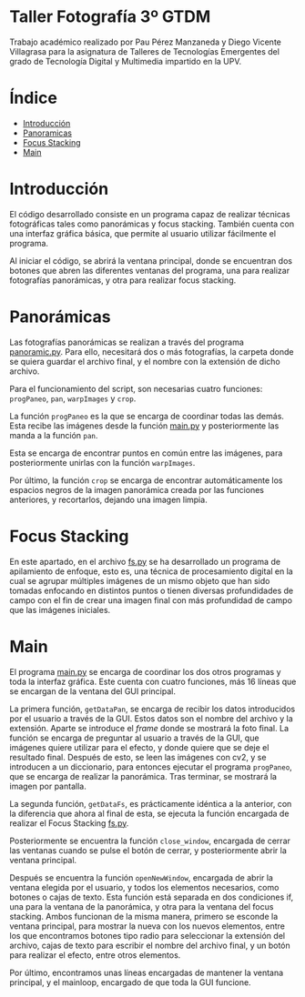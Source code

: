# Taller Fotografía 3º GTDM

Trabajo académico realizado por Pau Pérez Manzaneda y Diego Vicente Villagrasa para la asignatura de Talleres de Tecnologías Emergentes del grado de Tecnología Digital y Multimedia impartido en la UPV.


# Índice 
  * [Introducción](#introducción)
  * [Panoramicas](#panorámicas)
  * [Focus Stacking](#focus-stacking)
  * [Main](#main)

# Introducción

El código desarrollado consiste en un programa capaz de realizar técnicas fotográficas tales como panorámicas y focus stacking. También cuenta con una interfaz gráfica básica, que permite al usuario utilizar fácilmente el programa. 

Al iniciar el código, se abrirá la ventana principal, donde se encuentran dos botones que abren las diferentes ventanas del programa, una para realizar fotografías panorámicas, y otra para realizar focus stacking.

# Panorámicas

Las fotografías panorámicas se realizan a través del programa [panoramic.py](https://github.com/PauSuerte/Taller-Fotografia-3-GTDM/blob/main/Archivos/panoramic.py). Para ello, necesitará dos o más fotografías, la carpeta donde se quiera guardar el archivo final, y el nombre con la extensión de dicho archivo. 

Para el funcionamiento del script, son necesarias cuatro funciones:  `progPaneo`, `pan`, `warpImages` y `crop`.

La función `progPaneo` es la que se encarga de coordinar todas las demás. Esta recibe las imágenes desde la función [main.py](https://github.com/PauSuerte/Taller-Fotografia-3-GTDM/blob/main/Archivos/main.py) y posteriormente las manda a la función `pan`.

Esta se encarga de encontrar puntos en común entre las imágenes, para posteriormente unirlas con la función `warpImages`.

Por último, la función `crop` se encarga de encontrar automáticamente los espacios negros de la imagen panorámica creada por las funciones anteriores, y recortarlos, dejando una imagen limpia.


# Focus Stacking

En este apartado, en el archivo [fs.py](https://github.com/PauSuerte/Taller-Fotografia-3-GTDM/blob/main/Archivos/fs.py) se ha desarrollado un programa de apilamiento de enfoque, esto es, una técnica de procesamiento digital en la cual se agrupar múltiples imágenes de un mismo objeto que han sido tomadas enfocando en distintos puntos o tienen diversas profundidades de campo con el fin de crear una imagen final con más profundidad de campo que las imágenes iniciales.

# Main

El programa [main.py](https://github.com/PauSuerte/Taller-Fotografia-3-GTDM/blob/main/Archivos/main.py) se encarga de coordinar los dos otros programas y toda la interfaz gráfica. Este cuenta con cuatro funciones, más 16 líneas que se encargan de la ventana del GUI principal.

La primera función, `getDataPan`, se encarga de recibir los datos introducidos por el usuario a través de la GUI. Estos datos son el nombre del archivo y la extensión. Aparte se introduce el _frame_ donde se mostrará la foto final. La función se encarga de preguntar al usuario a través de la GUI, que imágenes quiere utilizar para el efecto, y donde quiere que se deje el resultado final. Después de esto, se leen las imágenes con cv2, y se introducen a un diccionario, para entonces ejecutar el programa `progPaneo`, que se encarga de realizar la panorámica. Tras terminar, se mostrará la imagen por pantalla.

La segunda función, `getDataFs`, es prácticamente idéntica a la anterior, con la diferencia que ahora al final de esta, se ejecuta la función encargada de realizar el Focus Stacking [fs.py](https://github.com/PauSuerte/Taller-Fotografia-3-GTDM/blob/main/Archivos/fs.py). 

Posteriormente se encuentra la función `close_window`, encargada de cerrar las ventanas cuando se pulse el botón de cerrar, y posteriormente abrir la ventana principal.

Después se encuentra la función `openNewWindow`, encargada de abrir la ventana elegida por el usuario, y todos los elementos necesarios, como botones o cajas de texto.
Esta función está separada en dos condiciones if, una para la ventana de la panorámica, y otra para la ventana del focus stacking. Ambos funcionan de la misma manera, primero se esconde la ventana principal, para mostrar la nueva con los nuevos elementos, entre los que encontramos botones tipo radio para seleccionar la extensión del archivo, cajas de texto para escribir el nombre del archivo final, y un botón para realizar el efecto, entre otros elementos.

Por último, encontramos unas líneas encargadas de mantener la ventana principal, y el mainloop, encargado de que toda la GUI funcione.
